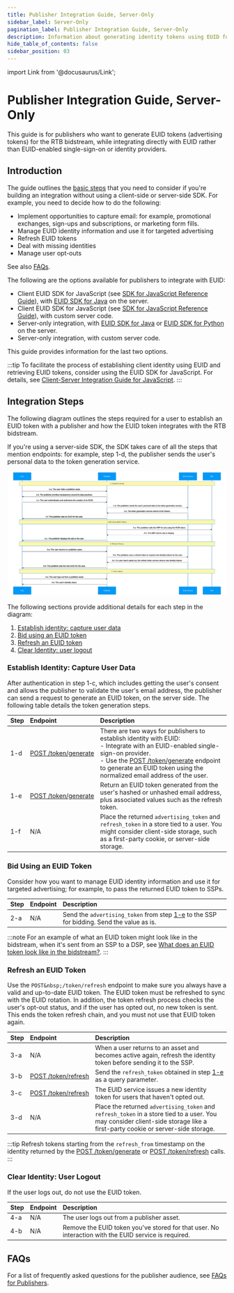 ```yaml
---
title: Publisher Integration Guide, Server-Only
sidebar_label: Server-Only
pagination_label: Publisher Integration Guide, Server-Only
description: Information about generating identity tokens using EUID for the RTB bidstream, while integrating directly with EUID rather than EUID-enabled single-sign-on or identity providers.
hide_table_of_contents: false
sidebar_position: 03
---
```


import Link from '@docusaurus/Link';

# Publisher Integration Guide, Server-Only

This guide is for publishers who want to generate <Link href="../ref-info/glossary-uid#gl-euid-token">EUID tokens</Link> (advertising tokens) for the RTB bidstream, while integrating directly with EUID rather than EUID-enabled single-sign-on or identity providers. 

## Introduction

The guide outlines the [basic steps](#integration-steps) that you need to consider if you're building an integration without using a client-side or server-side SDK. For example, you need to decide how to do the following:

- Implement opportunities to capture email: for example, promotional exchanges, sign-ups and subscriptions, or marketing form fills.
- Manage EUID identity information and use it for targeted advertising
- Refresh EUID tokens
- Deal with missing identities
- Manage user opt-outs

See also [FAQs](#faqs).

The following are the options available for publishers to integrate with EUID:

- Client EUID SDK for JavaScript (see [SDK for JavaScript Reference Guide](../sdks/client-side-identity.md)), with [EUID SDK for Java](../sdks/sdk-ref-java.md) on the server.
- Client EUID SDK for JavaScript (see [SDK for JavaScript Reference Guide](../sdks/client-side-identity.md)), with custom server code.
- Server-only integration, with [EUID SDK for Java](../sdks/sdk-ref-java.md) or [EUID SDK for Python](../sdks/sdk-ref-python.md) on the server.
- Server-only integration, with custom server code.

This guide provides information for the last two options.



:::tip
To facilitate the process of establishing client identity using EUID and retrieving EUID tokens, consider using the EUID SDK for JavaScript. For details, see [Client-Server Integration Guide for JavaScript](integration-javascript-server-side.md).
:::

## Integration Steps

The following diagram outlines the steps required for a user to establish an EUID token with a publisher and how the EUID token integrates with the RTB bidstream.

If you're using a server-side SDK, the SDK takes care of all the steps that mention endpoints: for example, step 1-d, the publisher sends the user's personal data to the token generation service.
 
![Publisher Flow](images/custom-publisher-integration-mermaid.svg)

The following sections provide additional details for each step in the diagram:
 
1. [Establish identity: capture user data](#establish-identity-capture-user-data)
2. [Bid using an EUID token](#bid-using-an-euid-token)
3. [Refresh an EUID token](#refresh-an-euid-token)
4. [Clear Identity: user logout](#clear-identity-user-logout)

### Establish Identity: Capture User Data

After authentication in step 1-c, which includes getting the user's consent and allows the publisher to validate the user's email address, the publisher can send a request to generate an EUID token, on the server side. The following table details the token generation steps.

| Step | Endpoint | Description |
| :--- | :--- | :--- |
| 1-d | [POST&nbsp;/token/generate](../endpoints/post-token-generate.md) | There are two ways for publishers to establish identity with EUID:<br/>- Integrate with an EUID-enabled single-sign-on provider.<br/>- Use the [POST&nbsp;/token/generate](../endpoints/post-token-generate.md) endpoint to generate an EUID token using the normalized email address of the user. |
| 1-e | [POST&nbsp;/token/generate](../endpoints/post-token-generate.md) | Return an EUID token generated from the user's hashed or unhashed email address, plus associated values such as the refresh token. |
| 1-f | N/A | Place the returned `advertising_token` and `refresh_token` in a store tied to a user. You might consider client-side storage, such as a first-party cookie, or server-side storage. |

### Bid Using an EUID Token

Consider how you want to manage EUID identity information and use it for targeted advertising; for example, to pass the returned EUID token to SSPs.

| Step | Endpoint | Description |
| :--- | :--- | :--- |
| 2-a | N/A| Send the `advertising_token` from step [1-e](#establish-identity-capture-user-data) to the SSP for bidding. Send the value as is. |

:::note
For an example of what an EUID token might look like in the bidstream, when it's sent from an SSP to a DSP, see [What does an EUID token look like in the bidstream?](../getting-started/gs-faqs.md#what-does-an-euid-token-look-like-in-the-bidstream).
:::

### Refresh an EUID Token

Use the `POST&nbsp;/token/refresh` endpoint to make sure you always have a valid and up-to-date EUID token. The EUID token must be refreshed to sync with the EUID rotation. In addition, the token refresh process checks the user's opt-out status, and if the user has opted out, no new token is sent. This ends the token refresh chain, and you must not use that EUID token again.

| Step | Endpoint | Description |
| :--- | :--- | :--- |
| 3-a |N/A | When a user returns to an asset and becomes active again, refresh the identity token before sending it to the SSP. | 
| 3-b | [POST&nbsp;/token/refresh](../endpoints/post-token-refresh.md)  | Send the `refresh_token` obtained in step [1-e](#establish-identity-capture-user-data) as a query parameter. |
| 3-c | [POST&nbsp;/token/refresh](../endpoints/post-token-refresh.md) | The EUID service issues a new identity token for users that haven't opted out. |
| 3-d | N/A| Place the returned `advertising_token` and `refresh_token` in a store tied to a user. You may consider client-side storage like a first-party cookie or server-side storage. |

:::tip
Refresh tokens starting from the `refresh_from` timestamp on the identity returned by the [POST&nbsp;/token/generate](../endpoints/post-token-generate.md) or [POST&nbsp;/token/refresh](../endpoints/post-token-refresh.md) calls.
:::

### Clear Identity: User Logout

If the user logs out, do not use the EUID token.

| Step | Endpoint | Description |
| :--- | :--- | :--- |
| 4-a | N/A | The user logs out from a publisher asset. |
| 4-b | N/A | Remove the EUID token you've stored for that user. No interaction with the EUID service is required. |








## FAQs

For a list of frequently asked questions for the publisher audience, see [FAQs for Publishers](../getting-started/gs-faqs.md#faqs-for-publishers).
